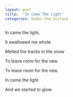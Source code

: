 ```yaml
---
layout: post
title:  "In Came The Light"
categories: Under-the-Surface
---
```


In came the light,

It swallowed me whole

Melted the tracks in the snow

To leave room for the new

To leave room for the new


In came the light

And we started to glow